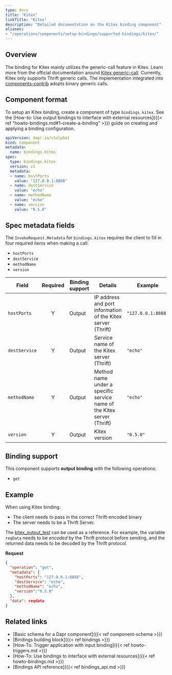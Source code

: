 ```yaml
---
type: docs
title: "Kitex"
linkTitle: "Kitex"
description: "Detailed documentation on the Kitex binding component"
aliases:
- "/operations/components/setup-bindings/supported-bindings/kitex/"
---
```


## Overview

The binding for Kitex mainly utilizes the generic-call feature in Kitex. Learn more from the official documentation around [Kitex generic-call](https://www.cloudwego.io/docs/kitex/tutorials/advanced-feature/generic-call/).
Currently, Kitex only supports Thrift generic calls. The implementation integrated into [components-contrib](https://github.com/dapr/components-contrib/tree/master/bindings/kitex) adopts binary generic calls.


## Component format

To setup an Kitex binding, create a component of type `bindings.kitex`. See the [How-to: Use output bindings to interface with external resources]({{< ref "howto-bindings.md#1-create-a-binding" >}}) guide on creating and applying a binding configuration.

```yaml
apiVersion: dapr.io/v1alpha1
kind: Component
metadata:
  name: bindings.kitex
spec:
  type: bindings.kitex
  version: v1
  metadata: 
  - name: hostPorts
    value: "127.0.0.1:8888"
  - name: destService
    value: "echo"
  - name: methodName
    value: "echo"
  - name: version
    value: "0.5.0"
```

## Spec metadata fields

The `InvokeRequest.Metadata` for `bindings.kitex` requires the client to fill in four required items when making a call: 

- `hostPorts`
- `destService`
- `methodName`
- `version` 

| Field       | Required | Binding support | Details                                                                                                 | Example            |
|-------------|:--------:|--------|---------------------------------------------------------------------------------------------------------|--------------------|
| `hostPorts`   |    Y     | Output | IP address and port information of the Kitex server (Thrift)                                        | `"127.0.0.1:8888"` |
| `destService` |    Y     | Output | Service name of the Kitex server (Thrift)            | `"echo"`           |
| `methodName`  |    Y     | Output | Method name under a specific service name of the Kitex server (Thrift) | `"echo"`           |
| `version`     |    Y     | Output | Kitex version                                                                                           | `"0.5.0"`          |

## Binding support

This component supports **output binding** with the following operations:

- `get`

## Example 

When using Kitex binding:
- The client needs to pass in the correct Thrift-encoded binary
- The server needs to be a Thrift Server. 

The [kitex_output_test](https://github.com/dapr/components-contrib/blob/master/bindings/kitex/kitex_output_test.go) can be used as a reference.
For example, the variable `reqData` needs to be _encoded_ by the Thrift protocol before sending, and the returned data needs to be decoded by the Thrift protocol.

**Request**

```json
{
  "operation": "get",
  "metadata": {
    "hostPorts": "127.0.0.1:8888",
    "destService": "echo",
    "methodName": "echo",
    "version":"0.5.0"
  },
  "data": reqdata
}
```

## Related links

- [Basic schema for a Dapr component]({{< ref component-schema >}})
- [Bindings building block]({{< ref bindings >}})
- [How-To: Trigger application with input binding]({{< ref howto-triggers.md >}})
- [How-To: Use bindings to interface with external resources]({{< ref howto-bindings.md >}})
- [Bindings API reference]({{< ref bindings_api.md >}})

